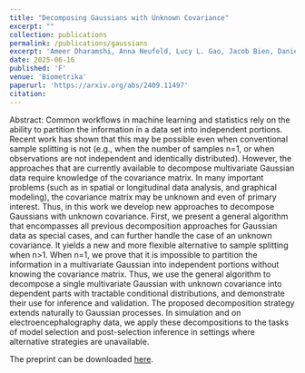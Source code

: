 ```yaml
---
title: "Decomposing Gaussians with Unknown Covariance"
excerpt: ""
collection: publications
permalink: /publications/gaussians
excerpt: 'Ameer Dharamshi, Anna Neufeld, Lucy L. Gao, Jacob Bien, Daniela Witten'
date: 2025-06-16
published: 'F'
venue: 'Biometrika'
paperurl: 'https://arxiv.org/abs/2409.11497'
citation: 
---
```


Abstract: Common workflows in machine learning and statistics rely on the ability to partition the information in a data set into independent portions. Recent work has shown that this may be possible even when conventional sample splitting is not (e.g., when the number of samples n=1, or when observations are not independent and identically distributed). However, the approaches that are currently available to decompose multivariate Gaussian data require knowledge of the covariance matrix. In many important problems (such as in spatial or longitudinal data analysis, and graphical modeling), the covariance matrix may be unknown and even of primary interest. Thus, in this work we develop new approaches to decompose Gaussians with unknown covariance. First, we present a general algorithm that encompasses all previous decomposition approaches for Gaussian data as special cases, and can further handle the case of an unknown covariance. It yields a new and more flexible alternative to sample splitting when n>1. When n=1, we prove that it is impossible to partition the information in a multivariate Gaussian into independent portions without knowing the covariance matrix. Thus, we use the general algorithm to decompose a single multivariate Gaussian with unknown covariance into dependent parts with tractable conditional distributions, and demonstrate their use for inference and validation. The proposed decomposition strategy extends naturally to Gaussian processes. In simulation and on electroencephalography data, we apply these decompositions to the tasks of model selection and post-selection inference in settings where alternative strategies are unavailable.

The preprint can be downloaded [here](https://arxiv.org/abs/2409.11497).
